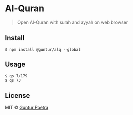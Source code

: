 # Al-Quran

> Open Al-Quran with surah and ayyah on web browser


## Install

```console
$ npm install @guntur/alq --global
```


## Usage

```console
$ qs 7/179
$ qs 73
```

## License

MIT © [Guntur Poetra](https://github.com/iguntur)
